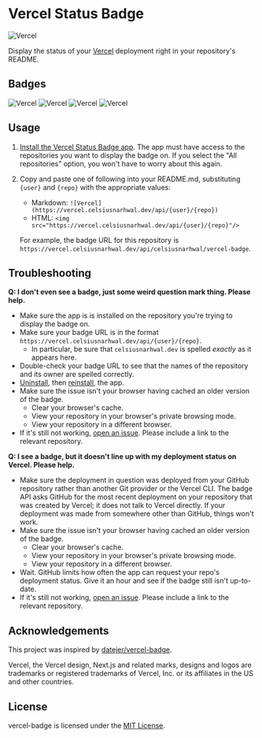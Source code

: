 # Vercel Status Badge

![Vercel](https://vercel.celsiusnarhwal.dev/api/celsiusnarhwal/vercel-badge)

Display the status of your [Vercel](https://vercel.com) deployment right in your repository's README.

## Badges

![Vercel](https://vercel.celsiusnarhwal.dev/api/ready) ![Vercel](https://vercel.celsiusnarhwal.dev/api/building)
![Vercel](https://vercel.celsiusnarhwal.dev/api/error) ![Vercel](https://vercel.celsiusnarhwal.dev/api/canceled)

## Usage

1. [Install the Vercel Status Badge app](https://vercel.celsiusnarhwal.dev). The app must have access to the
   repositories
   you want to display the badge on. If you select the "All repositories" option, you won't have to worry about this
   again.
2. Copy and paste one of following into your README.md, substituting `{user}` and `{repo}` with the appropriate values:
    - Markdown: `![Vercel](https://vercel.celsiusnarhwal.dev/api/{user}/{repo})`
    - HTML: `<img src="https://vercel.celsiusnarhwal.dev/api/{user}/{repo}"/>`
    
    For example, the badge URL for this repository is `https://vercel.celsiusnarhwal.dev/api/celsiusnarhwal/vercel-badge`.

## Troubleshooting

**Q: I don't even see a badge, just some weird question mark thing. Please help.**

- Make sure the app is is installed on the repository you're trying to display the badge on.
- Make sure your badge URL is in the format `https://vercel.celsiusnarhwal.dev/api/{user}/{repo}`.
    - In particular, be sure that `celsiusnarhwal.dev` is spelled *exactly* as it appears here.
- Double-check your badge URL to see that the names of the repository and its owner are spelled correctly.
- [Uninstall](https://github.com/settings/installations), then [reinstall](https://vercel.celsiusnarhwal.dev/install),
  the app.
- Make sure the issue isn't your browser having cached an older version of the badge.
    - Clear your browser's cache.
    - View your repository in your browser's private browsing mode.
    - View your repository in a different browser.
- If it's still not working, [open an issue](/issues/new). Please include a link to the relevant repository.

**Q: I see a badge, but it doesn't line up with my deployment status on Vercel. Please help.**

- Make sure the deployment in question was deployed from your GitHub repository rather than another Git provider or
  the Vercel CLI. The badge API asks GitHub for the most recent deployment on your repository that was created by
  Vercel;
  it does not talk to Vercel directly. If your deployment was made from somewhere other than GitHub, things won't work.
- Make sure the issue isn't your browser having cached an older version of the badge.
    - Clear your browser's cache.
    - View your repository in your browser's private browsing mode.
    - View your repository in a different browser.
- Wait. GitHub limits how often the app can request your repo's deployment status. Give it an hour and see if the badge
  still isn't up-to-date.
- If it's still not working, [open an issue](/issues/new). Please include a link to the relevant repository.

## Acknowledgements

This project was inspired by [datejer/vercel-badge](https://github.com/datejer/vercel-badge).

Vercel, the Vercel design, Next.js and related marks, designs and logos are trademarks or registered trademarks of
Vercel, Inc. or its affiliates in the US and other countries.

## License

vercel-badge is licensed under the [MIT License](/LICENSE.md).
